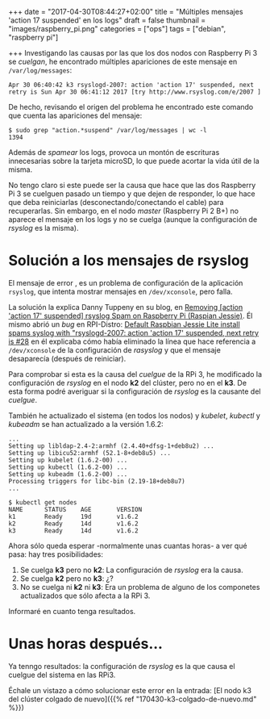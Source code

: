 +++
date = "2017-04-30T08:44:27+02:00"
title = "Múltiples mensajes 'action 17 suspended' en los logs"
draft = false
thumbnail = "images/raspberry_pi.png"
categories = ["ops"]
tags = ["debian", "raspberry pi"]

+++
Investigando las causas por las que los dos nodos con Raspberry Pi 3 se _cuelgan_, he encontrado múltiples apariciones de este mensaje en `/var/log/messages`:

```log
Apr 30 06:40:42 k3 rsyslogd-2007: action 'action 17' suspended, next retry is Sun Apr 30 06:41:12 2017 [try http://www.rsyslog.com/e/2007 ]
```

<!--more-->

De hecho, revisando el origen del problema he encontrado este comando que cuenta las apariciones del mensaje:

```shell
$ sudo grep "action.*suspend" /var/log/messages | wc -l
1394
```

Además de _spamear_ los logs, provoca un montón de escrituras innecesarias sobre la tarjeta microSD, lo que puede acortar la vida útil de la misma.

No tengo claro si este puede ser la causa que hace que las dos Raspberry Pi 3 se cuelguen pasado un tiempo y que dejen de responder, lo que hace que deba reiniciarlas (desconectando/conectando el cable) para recuperarlas. Sin embargo, en el nodo _master_ (Raspberry Pi 2 B+) no aparece el mensaje en los logs y no se cuelga (aunque la configuración de _rsyslog_ es la misma).

# Solución a los mensajes de rsyslog

El mensaje de error , es un problema de configuración de la aplicación `rsyslog`, que intenta mostrar mensajes en `/dev/xconsole`, pero falla.

La solución la explica Danny Tuppeny en su blog, en [Removing \[action 'action 17' suspended\] rsyslog Spam on Raspberry Pi (Raspian Jessie)](https://blog.dantup.com/2016/04/removing-rsyslog-spam-on-raspberry-pi-raspbian-jessie/). Él mismo abrió un _bug_ en RPI-Distro: [Default Raspbian Jessie Lite install spams syslog with "rsyslogd-2007: action 'action 17' suspended, next retry is #28](https://github.com/RPi-Distro/repo/issues/28) en él explicaba cómo había eliminado la línea que hace referencia a `/dev/xconsole` de la configuración de _rasyslog_ y que el mensaje desaparecía (después de reiniciar).

Para comprobar si esta es la causa del _cuelgue_ de la RPi 3, he modificado la configuración de _rsyslog_ en el nodo **k2** del clúster, pero no en el **k3**. De esta forma podré averiguar si la configuración de _rsyslog_ es la causante del _cuelgue_.

También he actualizado el sistema (en todos los nodos) y _kubelet_, _kubectl_ y _kubeadm_ se han actualizado a la versión 1.6.2:

```shell
...
Setting up libldap-2.4-2:armhf (2.4.40+dfsg-1+deb8u2) ...
Setting up libicu52:armhf (52.1-8+deb8u5) ...
Setting up kubelet (1.6.2-00) ...
Setting up kubectl (1.6.2-00) ...
Setting up kubeadm (1.6.2-00) ...
Processing triggers for libc-bin (2.19-18+deb8u7)
...
```

```shell
$ kubectl get nodes
NAME      STATUS    AGE       VERSION
k1        Ready     19d       v1.6.2
k2        Ready     14d       v1.6.2
k3        Ready     14d       v1.6.2
```

Ahora sólo queda esperar -normalmente unas cuantas horas- a ver qué pasa: hay tres posibilidades:

1. Se cuelga **k3** pero no **k2**: La configuración de _rsyslog_ era la causa.
1. Se cuelga **k2** pero no **k3**: ¿?
1. No se cuelga ni **k2** ni **k3**: Era un problema de alguno de los componetes actualizados que sólo afecta a la RPi 3.

Informaré en cuanto tenga resultados.

# Unas horas después...

Ya tenngo resultados: la configuración de _rsyslog_ es la que causa el cuelgue del sistema en las RPi3.

Échale un vistazo a cómo solucionar este error en la entrada: [El nodo k3 del clúster colgado de nuevo]({{% ref "170430-k3-colgado-de-nuevo.md" %}})


